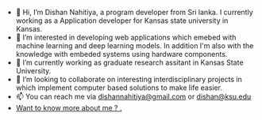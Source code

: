 - 👋 Hi, I’m Dishan Nahitiya, a program developer from Sri lanka. I currently working as a Application developer for Kansas state university in Kansas. 
- 👀 I’m interested in developing web applications which emebed with machine learning and deep learning models.
 In addition I'm also with the knowledge with embeded systems using hardware components.
- 🌱 I’m currently  working as graduate research assitant in Kansas State University. 
- 💞️ I’m looking to collaborate on interesting interdisciplinary projects in which implement computer based solutions to make life easier. 
- 📫 You can reach me via dishannahitiya@gmail.com or dishan@ksu.edu 
- [Want to know more about me ? .](https://dishan3x.github.io/DishanNahitiya/)

<!---
dishan3x/dishan3x is a ✨ special ✨ repository because its `README.md` (this file) appears on your GitHub profile.
You can click the Preview link to take a look at your changes.
--->
